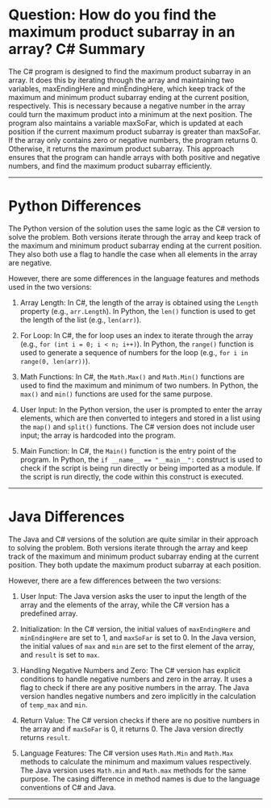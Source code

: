 # Question: How do you find the maximum product subarray in an array? C# Summary

The C# program is designed to find the maximum product subarray in an array. It does this by iterating through the array and maintaining two variables, maxEndingHere and minEndingHere, which keep track of the maximum and minimum product subarray ending at the current position, respectively. This is necessary because a negative number in the array could turn the maximum product into a minimum at the next position. The program also maintains a variable maxSoFar, which is updated at each position if the current maximum product subarray is greater than maxSoFar. If the array only contains zero or negative numbers, the program returns 0. Otherwise, it returns the maximum product subarray. This approach ensures that the program can handle arrays with both positive and negative numbers, and find the maximum product subarray efficiently.

---

# Python Differences

The Python version of the solution uses the same logic as the C# version to solve the problem. Both versions iterate through the array and keep track of the maximum and minimum product subarray ending at the current position. They also both use a flag to handle the case when all elements in the array are negative.

However, there are some differences in the language features and methods used in the two versions:

1. Array Length: In C#, the length of the array is obtained using the `Length` property (e.g., `arr.Length`). In Python, the `len()` function is used to get the length of the list (e.g., `len(arr)`).

2. For Loop: In C#, the for loop uses an index to iterate through the array (e.g., `for (int i = 0; i < n; i++)`). In Python, the `range()` function is used to generate a sequence of numbers for the loop (e.g., `for i in range(0, len(arr))`).

3. Math Functions: In C#, the `Math.Max()` and `Math.Min()` functions are used to find the maximum and minimum of two numbers. In Python, the `max()` and `min()` functions are used for the same purpose.

4. User Input: In the Python version, the user is prompted to enter the array elements, which are then converted to integers and stored in a list using the `map()` and `split()` functions. The C# version does not include user input; the array is hardcoded into the program.

5. Main Function: In C#, the `Main()` function is the entry point of the program. In Python, the `if __name__ == "__main__":` construct is used to check if the script is being run directly or being imported as a module. If the script is run directly, the code within this construct is executed.

---

# Java Differences

The Java and C# versions of the solution are quite similar in their approach to solving the problem. Both versions iterate through the array and keep track of the maximum and minimum product subarray ending at the current position. They both update the maximum product subarray at each position.

However, there are a few differences between the two versions:

1. User Input: The Java version asks the user to input the length of the array and the elements of the array, while the C# version has a predefined array.

2. Initialization: In the C# version, the initial values of `maxEndingHere` and `minEndingHere` are set to 1, and `maxSoFar` is set to 0. In the Java version, the initial values of `max` and `min` are set to the first element of the array, and `result` is set to `max`.

3. Handling Negative Numbers and Zero: The C# version has explicit conditions to handle negative numbers and zero in the array. It uses a flag to check if there are any positive numbers in the array. The Java version handles negative numbers and zero implicitly in the calculation of `temp_max` and `min`.

4. Return Value: The C# version checks if there are no positive numbers in the array and if `maxSoFar` is 0, it returns 0. The Java version directly returns `result`.

5. Language Features: The C# version uses `Math.Min` and `Math.Max` methods to calculate the minimum and maximum values respectively. The Java version uses `Math.min` and `Math.max` methods for the same purpose. The casing difference in method names is due to the language conventions of C# and Java.

---
